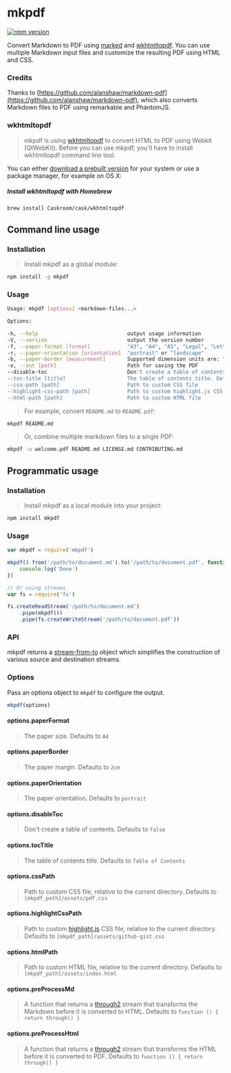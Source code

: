 # mkpdf 

[![npm version](https://badge.fury.io/js/mkpdf.svg)](https://badge.fury.io/js/mkpdf)

Convert Markdown to PDF using [marked](https://github.com/chjj/marked) and [wkhtmltopdf](https://github.com/wkhtmltopdf/wkhtmltopdf). You can use multiple Markdown input files and customize the resulting PDF using HTML and CSS.

### Credits 

Thanks to [https://github.com/alanshaw/markdown-pdf](https://github.com/alanshaw/markdown-pdf), which also converts Markdown files to PDF using remarkable and PhantomJS.

### wkhtmltopdf

> mkpdf is using [wkhtmltopdf](https://github.com/wkhtmltopdf/wkhtmltopdf) to convert HTML to PDF using Webkit (QtWebKit). Before you can use mkpdf, you'll have to install wkhtmltopdf command line tool.

You can either [download a prebuilt version](http://wkhtmltopdf.org/downloads.html#stable) for your system or use a package manager, for example on OS X:

##### Install wkhtmltopdf with Homebrew

```bash
brew install Caskroom/cask/wkhtmltopdf
```

## Command line usage

### Installation

> Install mkpdf as a global module:

```bash
npm install -g mkpdf
```

### Usage

```bash
Usage: mkpdf [options] <markdown-files...>

Options:

-h, --help                             output usage information
-V, --version                          output the version number
-f, --paper-format [format]            "A3", "A4", "A5", "Legal", "Letter" or "Tabloid"
-r, --paper-orientation [orientation]  "portrait" or "landscape"
-b, --paper-border [measurement]       Supported dimension units are: "mm", "cm", "in", "px"
-o, --out [path]                       Path for saving the PDF
--disable-toc                          Don't create a table of contents
--toc-title [title]                    The table of contents title. Defaults to "Table of Contents"
--css-path [path]                      Path to custom CSS file
--highlight-css-path [path]            Path to custom highlight.js CSS file
--html-path [path]                     Path to custom HTML file
```

> For example, convert `README.md` to `README.pdf`:

```bash
mkpdf README.md
```

> Or, combine multiple markdown files to a single PDF:

```bash
mkpdf -o welcome.pdf README.md LICENSE.md CONTRIBUTING.md
```

## Programmatic usage

### Installation

> Install mkpdf as a local module into your project:

```bash
npm install mkpdf
```

### Usage

```js
var mkpdf = require('mkpdf')

mkpdf().from('/path/to/document.md').to('/path/to/document.pdf', function () {
	console.log('Done')
})

// Or using streams
var fs = require('fs')

fs.createReadStream('/path/to/document.md')
	.pipe(mkpdf())
	.pipe(fs.createWriteStream('/path/to/document.pdf'))
```

### API

mkpdf returns a [stream-from-to](https://github.com/alanshaw/stream-from-to) object which simplifies the construction of various source and destination streams.

### Options

Pass an options object to `mkpdf` to configure the output.

```js
mkpdf(options)
```

#### options.paperFormat

> The paper size. Defaults to `A4`

#### options.paperBorder

> The paper margin. Defaults to `2cm`

#### options.paperOrientation

> The paper orientation. Defaults to `portrait`

#### options.disableToc

> Don't create a table of contents. Defaults to `false`

#### options.tocTitle

> The table of contents title. Defaults to `Table of Contents`

#### options.cssPath

> Path to custom CSS file, relative to the current directory. Defaults to `[mkpdf_path]/assets/pdf.css`

#### options.highlightCssPath

> Path to custom [highlight.js](https://github.com/isagalaev/highlight.js) CSS file, relative to the current directory. Defaults to `[mkpdf_path]/assets/github-gist.css`

#### options.htmlPath

> Path to custom HTML file, relative to the current directory. Defaults to `[mkpdf_path]/assets/index.html`

#### options.preProcessMd

> A function that returns a [through2](https://github.com/rvagg/through2) stream that transforms the Markdown before it is converted to HTML. Defaults to `function () { return through() }`

#### options.preProcessHtml

> A function that returns a [through2](https://github.com/rvagg/through2) stream that transforms the HTML before it is converted to PDF. Defaults to `function () { return through() }`